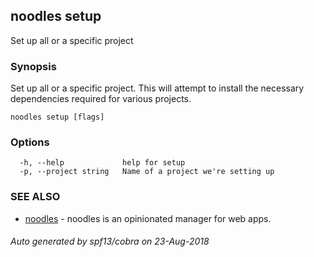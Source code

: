 ## noodles setup

Set up all or a specific project

### Synopsis


Set up all or a specific project. This will attempt to install the necessary dependencies required for various projects.

```
noodles setup [flags]
```

### Options

```
  -h, --help             help for setup
  -p, --project string   Name of a project we're setting up
```

### SEE ALSO
* [noodles](noodles.md)	 - noodles is an opinionated manager for web apps.

###### Auto generated by spf13/cobra on 23-Aug-2018
